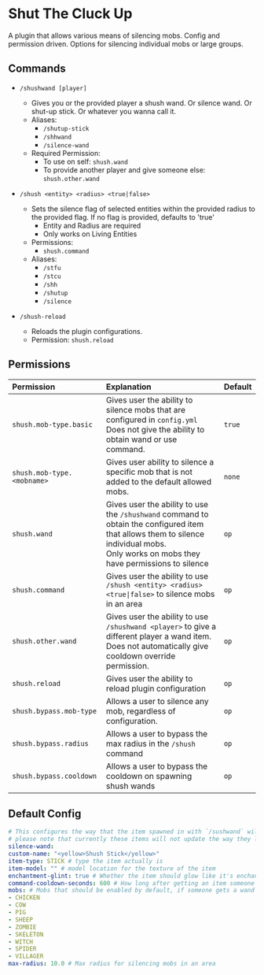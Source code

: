 # Shut The Cluck Up

A plugin that allows various means of silencing mobs. Config and permission driven. Options for silencing individual mobs or large groups.


## Commands

- `/shushwand [player]`
    - Gives you or the provided player a shush wand. Or silence wand. Or shut-up stick. Or whatever you wanna call it.
    - Aliases:
        - `/shutup-stick`
        - `/shhwand`
        - `/silence-wand`
    - Required Permission:
        - To use on self: `shush.wand`
        - To provide another player and give someone else: `shush.other.wand`


- `/shush <entity> <radius> <true|false>`
    - Sets the silence flag of selected entities within the provided radius to the provided flag. If no flag is
      provided, defaults to 'true'
        - Entity and Radius are required
        - Only works on Living Entities
    - Permissions:
        - `shush.command`
    - Aliases:
        - `/stfu`
        - `/stcu`
        - `/shh`
        - `/shutup`
        - `/silence`


- `/shush-reload`
    - Reloads the plugin configurations.
    - Permission: `shush.reload`

## Permissions

| Permission                 | Explanation                                                                                                                                                                               | Default | 
|:---------------------------|:------------------------------------------------------------------------------------------------------------------------------------------------------------------------------------------|:--------|
| `shush.mob-type.basic`     | Gives user the ability to silence mobs that are configured in `config.yml`<br> Does not give the ability to obtain wand or use command.                                                   | `true`  |
| `shush.mob-type.<mobname>` | Gives user ability to silence a specific mob that is not added to the default allowed mobs.                                                                                               | `none`  |
| `shush.wand`               | Gives user the ability to use the `/shushwand` command to obtain the configured item that allows them to silence individual mobs. <br>Only works on mobs they have permissions to silence | `op`    |
| `shush.command`            | Gives user the ability to use `/shush <entity> <radius> <true\|false>` to silence mobs in an area                                                                                         | `op`    |                                                                                                                           
| `shush.other.wand`         | Gives user the ability to use `/shushwand <player>` to give a different player a wand item. <br>Does not automatically give cooldown override permission.                                 | `op`    |
| `shush.reload`             | Gives user the ability to reload plugin configuration                                                                                                                                     | `op`    |
| `shush.bypass.mob-type`    | Allows a user to silence any mob, regardless of configuration.                                                                                                                            | `op`    |
| `shush.bypass.radius`      | Allows a user to bypass the max radius in the `/shush` command                                                                                                                            | `op`    |
| `shush.bypass.cooldown`    | Allows a user to bypass the cooldown on spawning shush wands                                                                                                                              | `op`    |

## Default Config

```yml
# This configures the way that the item spawned in with `/sushwand` will look
# please note that currently these items will not update the way they look, old versions will maintain their previous configuration.
silence-wand:
custom-name: "<yellow>Shush Stick</yellow>" 
item-type: STICK # type the item actually is
item-model: "" # model location for the texture of the item
enchantment-glint: true # Whether the item should glow like it's enchanted
command-cooldown-seconds: 600 # How long after getting an item someone needs to wait to get one again. In seconds.
mobs: # Mobs that should be enabled by default, if someone gets a wand they can silence these mobs.
- CHICKEN
- COW
- PIG
- SHEEP
- ZOMBIE
- SKELETON
- WITCH
- SPIDER
- VILLAGER
max-radius: 10.0 # Max radius for silencing mobs in an area

```